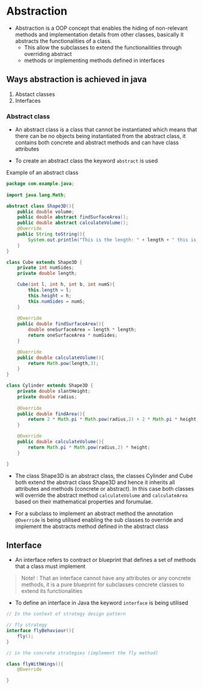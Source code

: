 # Abstraction 
- Abstraction is a OOP concept that enables the hiding of non-relevant methods and implementation details from
other classes, basically it abstracts the functionalities of a class.
	- This allow the subclasses to extend the functionailities through overriding abstract 
	- methods or implementing methods defined in interfaces 

## Ways abstraction is achieved in java 
1. Abstact classes 
2. Interfaces 

### Abstract class 
- An abstract class is a class that cannot be instantiated which means that there can be no objects being 
instantiated from the abstract class, it contains both concrete and abstract methods and can have class 
attributes 

- To create an abstract class the keyword `abstract` is used 

Example of an abstract class 
``` Java
package com.example.java; 
 
import java.lang.Math;

abstract class Shape3D(){
	public double volume;
	public double abstract findSurfaceArea();
	public double abstract calculateVolume();
	@Override 
	public String toString(){
		System.out.println("This is the length: " + length + " this is the height: " + height);
	}
} 

class Cube extends Shape3D {
	private int numSides;
	private double length;

	Cube(int l, int h, int b, int numS){
		this.length = l;
		this.height = h;
		this.numSides = numS;
	}
	
	@Override 
	public double findSurfaceArea(){
		double oneSurfaceArea = length * length;
		return oneSurfaceArea * numSides;
	}

	@Override 
	public double calculateVolume(){
		return Math.pow(length,3);
	}
}

class Cylinder extends Shape3D {
	private double slantHeight;
	private double radius;
	
	@Override 
	public double findArea(){
		return 2 * Math.pi * Math.pow(radius,2) + 2 * Math.pi * height;
	}

	@Override 
	public double calculateVolume(){
		return Math.pi * Math.pow(radius,2) * height;
	}

}


```

- The class Shape3D is an abstract class, the classes Cylinder and Cube both extend the abstract class Shape3D and hence 
it inherits all attributes and methods (concrete or abstract). In this case both classes will override the abstract 
method `calculateVolume` and `calculateArea` based on their mathematical properties and forumulae.

- For a subclass to implement an abstract method the annotation `@Override` is being 
utilised enabling the sub classes to override and implement the abstracts method defined in the abstract class 


## Interface
- An interface refers to contract or blueprint that defines a set of methods that a class must implement 
> Note! : That an interface cannot have any attributes or any concrete methods, it is a pure blueprint for subclasses
concrete classes to extend its functionalities 

- To define an interface in Java the keyword `interface` is being utilised 

``` Java
// In the context of strategy design pattern 

// fly strategy
interface flyBehaviour(){
	fly();
} 

// in the concrete strategies (implement the fly method)

class flyWithWings(){
	@Override 

}

```

 